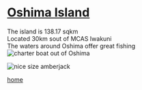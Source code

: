 # [Oshima Island](https://www.google.co.jp/maps/place/Su%C5%8D-%C5%8Cshima,+Oshima+District,+Yamaguchi+Prefecture/@33.8935569,132.182756,11z/data=!3m1!4b1!4m5!3m4!1s0x354542230ddc2bad:0xf077a6b857a4d5cc!8m2!3d33.9275948!4d132.1952342)  

The island is 138.17 sqkm  
Located 30km sout of MCAS Iwakuni  
The waters around Oshima offer great fishing  
![charter boat out of Oshima](https://a2.cdn.japantravel.com/photo/3830-23947/800/chiba-ohara-chiba-sports-fishing-23947.jpg)    

![nice size amberjack](https://media.gettyimages.com/photos/photo-taken-feb-25-shows-devin-mackin-a-21yearold-marine-in-a-tour-picture-id960045180)  

[home](index)
